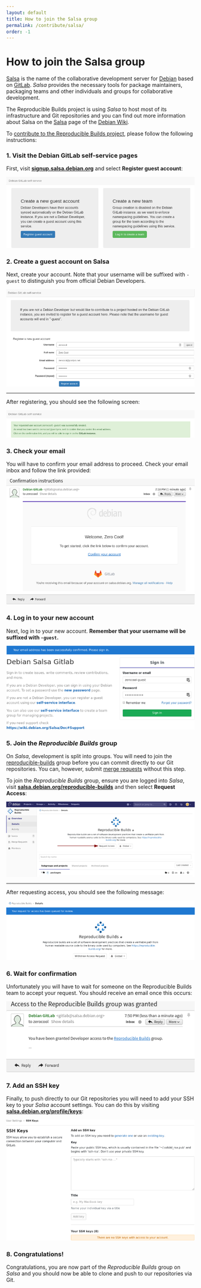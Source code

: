 ```yaml
---
layout: default
title: How to join the Salsa group
permalink: /contribute/salsa/
order: -1
---
```


# How to join the Salsa group

[Salsa](https://salsa.debian.org) is the name of the collaborative development server for [Debian](https://debian.org/) based on [GitLab](https://gitlab.com/). *Salsa* provides the necessary tools for package maintainers, packaging teams and other individuals and groups for collaborative development.

The Reproducible Builds project is using *Salsa* to host most of its infrastructure and Git repositories and you can find out more information about Salsa on the [Salsa](https://wiki.debian.org/Salsa) page of the [Debian Wiki](https://wiki.debian.org/).

To [contribute to the Reproducible Builds project](/contribute), please follow the following instructions:

### 1. Visit the Debian GitLab self-service pages

First, visit **[signup.salsa.debian.org](http://signup.salsa.debian.org)** and select **Register guest account**:

![](/images/contribute/salsa/01.png)

### 2. Create a guest account on Salsa

Next, create your account. Note that your username will be suffixed with `-guest` to distinguish you from official Debian Developers.

![](/images/contribute/salsa/02.png)

---

After registering, you should see the following screen:

![](/images/contribute/salsa/03.png)

### 3. Check your email

You will have to confirm your email address to proceed. Check your email inbox and follow the link provided:

![](/images/contribute/salsa/04.png)

### 4. Log in to your new account

Next, log in to your new account. **Remember that your username will be suffixed with `-guest`.**

![](/images/contribute/salsa/05.png)

### 5. Join the *Reproducible Builds* group

On *Salsa*, development is split into groups. You will need to join the [reproducible-builds](https://salsa.debian.org/reproducible-builds) group before you can commit directly to our Git repositories. You can, however, submit [merge requests](https://docs.gitlab.com/ee/user/project/merge_requests/) without this step.

To join the *Reproducible Builds* group, ensure you are logged into *Salsa*, visit **[salsa.debian.org/reproducible-builds](https://salsa.debian.org/reproducible-builds)** and then select **Request Access**:

![](/images/contribute/salsa/06.png)

---

After requesting access, you should see the following message:

![](/images/contribute/salsa/07.png)

### 6. Wait for confirmation

Unfortunately you will have to wait for someone on the Reproducible Builds team to accept your request. You should receive an email once this occurs:

![](/images/contribute/salsa/08.png)

### 7. Add an SSH key

Finally, to push directly to our Git repositories you will need to add your SSH key to your *Salsa* account settings. You can do this by visiting **[salsa.debian.org/profile/keys](https://salsa.debian.org/profile/keys)**:

![](/images/contribute/salsa/09.png)

### 8. Congratulations!

Congratulations, you are now part of the *Reproducible Builds* group on *Salsa* and you should now be able to clone and push to our repositories via Git.
